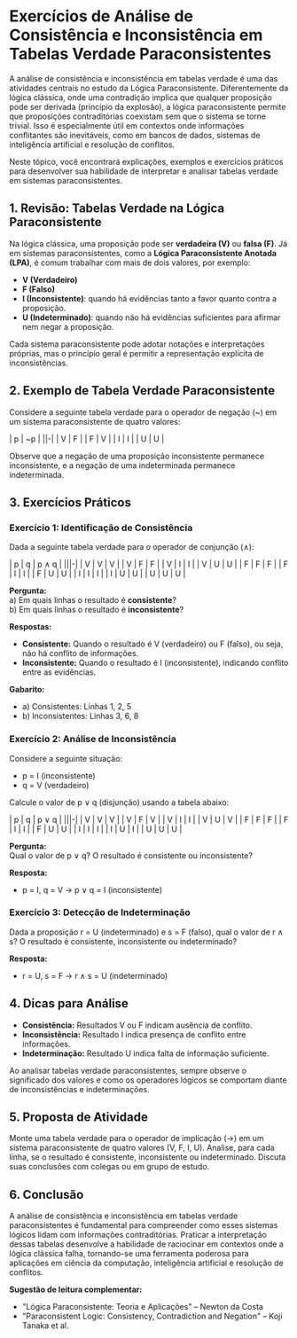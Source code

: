# Exercícios de Análise de Consistência e Inconsistência em Tabelas Verdade Paraconsistentes

A análise de consistência e inconsistência em tabelas verdade é uma das atividades centrais no estudo da Lógica Paraconsistente. Diferentemente da lógica clássica, onde uma contradição implica que qualquer proposição pode ser derivada (princípio da explosão), a lógica paraconsistente permite que proposições contraditórias coexistam sem que o sistema se torne trivial. Isso é especialmente útil em contextos onde informações conflitantes são inevitáveis, como em bancos de dados, sistemas de inteligência artificial e resolução de conflitos.

Neste tópico, você encontrará explicações, exemplos e exercícios práticos para desenvolver sua habilidade de interpretar e analisar tabelas verdade em sistemas paraconsistentes.



## 1. Revisão: Tabelas Verdade na Lógica Paraconsistente

Na lógica clássica, uma proposição pode ser **verdadeira (V)** ou **falsa (F)**. Já em sistemas paraconsistentes, como a **Lógica Paraconsistente Anotada (LPA)**, é comum trabalhar com mais de dois valores, por exemplo:

- **V (Verdadeiro)**
- **F (Falso)**
- **I (Inconsistente)**: quando há evidências tanto a favor quanto contra a proposição.
- **U (Indeterminado)**: quando não há evidências suficientes para afirmar nem negar a proposição.

Cada sistema paraconsistente pode adotar notações e interpretações próprias, mas o princípio geral é permitir a representação explícita de inconsistências.



## 2. Exemplo de Tabela Verdade Paraconsistente

Considere a seguinte tabela verdade para o operador de negação (~) em um sistema paraconsistente de quatro valores:

| p | ~p |
||-|
| V | F  |
| F | V  |
| I | I  |
| U | U  |

Observe que a negação de uma proposição inconsistente permanece inconsistente, e a negação de uma indeterminada permanece indeterminada.



## 3. Exercícios Práticos

### **Exercício 1: Identificação de Consistência**

Dada a seguinte tabela verdade para o operador de conjunção (∧):

| p | q | p ∧ q |
|||-|
| V | V | V     |
| V | F | F     |
| V | I | I     |
| V | U | U     |
| F | F | F     |
| F | I | I     |
| F | U | U     |
| I | I | I     |
| I | U | U     |
| U | U | U     |

**Pergunta:**  
a) Em quais linhas o resultado é **consistente**?  
b) Em quais linhas o resultado é **inconsistente**?

**Respostas:**

- **Consistente:** Quando o resultado é V (verdadeiro) ou F (falso), ou seja, não há conflito de informações.
- **Inconsistente:** Quando o resultado é I (inconsistente), indicando conflito entre as evidências.

**Gabarito:**
- a) Consistentes: Linhas 1, 2, 5
- b) Inconsistentes: Linhas 3, 6, 8



### **Exercício 2: Análise de Inconsistência**

Considere a seguinte situação:

- p = I (inconsistente)
- q = V (verdadeiro)

Calcule o valor de p ∨ q (disjunção) usando a tabela abaixo:

| p | q | p ∨ q |
|||-|
| V | V | V     |
| V | F | V     |
| V | I | I     |
| V | U | V     |
| F | F | F     |
| F | I | I     |
| F | U | U     |
| I | I | I     |
| I | U | I     |
| U | U | U     |

**Pergunta:**  
Qual o valor de p ∨ q? O resultado é consistente ou inconsistente?

**Resposta:**  
- p = I, q = V → p ∨ q = I (inconsistente)



### **Exercício 3: Detecção de Indeterminação**

Dada a proposição r = U (indeterminado) e s = F (falso), qual o valor de r ∧ s? O resultado é consistente, inconsistente ou indeterminado?

**Resposta:**  
- r = U, s = F → r ∧ s = U (indeterminado)



## 4. Dicas para Análise

- **Consistência:** Resultados V ou F indicam ausência de conflito.
- **Inconsistência:** Resultado I indica presença de conflito entre informações.
- **Indeterminação:** Resultado U indica falta de informação suficiente.

Ao analisar tabelas verdade paraconsistentes, sempre observe o significado dos valores e como os operadores lógicos se comportam diante de inconsistências e indeterminações.



## 5. Proposta de Atividade

Monte uma tabela verdade para o operador de implicação (→) em um sistema paraconsistente de quatro valores (V, F, I, U). Analise, para cada linha, se o resultado é consistente, inconsistente ou indeterminado. Discuta suas conclusões com colegas ou em grupo de estudo.



## 6. Conclusão

A análise de consistência e inconsistência em tabelas verdade paraconsistentes é fundamental para compreender como esses sistemas lógicos lidam com informações contraditórias. Praticar a interpretação dessas tabelas desenvolve a habilidade de raciocinar em contextos onde a lógica clássica falha, tornando-se uma ferramenta poderosa para aplicações em ciência da computação, inteligência artificial e resolução de conflitos.



**Sugestão de leitura complementar:**  
- "Lógica Paraconsistente: Teoria e Aplicações" – Newton da Costa  
- "Paraconsistent Logic: Consistency, Contradiction and Negation" – Koji Tanaka et al.